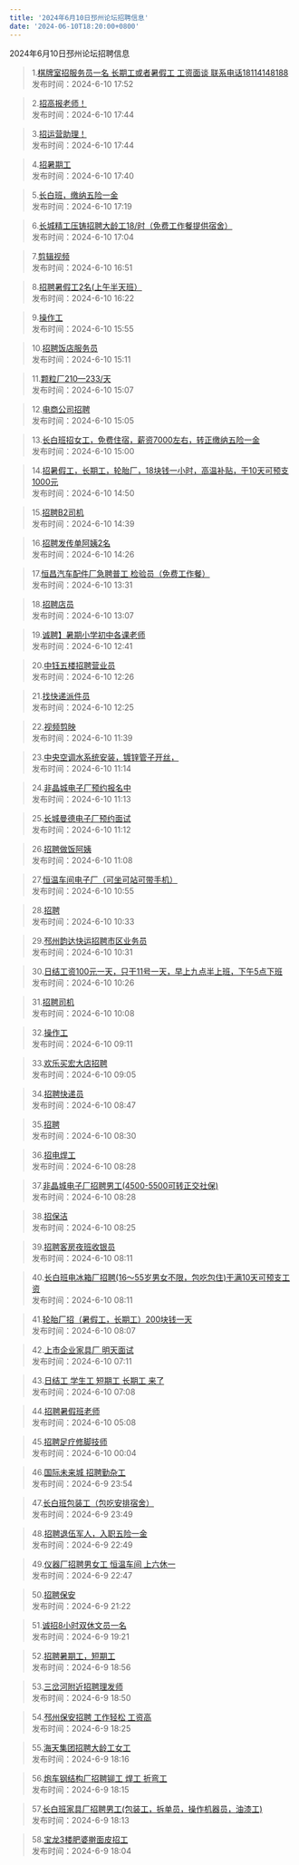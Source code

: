 ```yaml
---
title: '2024年6月10日邳州论坛招聘信息'
date: '2024-06-10T18:20:00+0800'
---
```

2024年6月10日邳州论坛招聘信息
<!--more-->
>1.[棋牌室招服务员一名
长期工或者暑假工
工资面谈
联系电话18114148188](https://www.pzzc.net/forum.php?mod=viewthread&tid=10426963)<br>
>发布时间：2024-6-10 17:52

>2.[招高报老师！](https://www.pzzc.net/forum.php?mod=viewthread&tid=10426961)<br>
>发布时间：2024-6-10 17:44

>3.[招运营助理！](https://www.pzzc.net/forum.php?mod=viewthread&tid=10426960)<br>
>发布时间：2024-6-10 17:44

>4.[招暑期工](https://www.pzzc.net/forum.php?mod=viewthread&tid=10426958)<br>
>发布时间：2024-6-10 17:40

>5.[长白班，缴纳五险一金](https://www.pzzc.net/forum.php?mod=viewthread&tid=10426952)<br>
>发布时间：2024-6-10 17:19

>6.[长城精工压铸招聘大龄工18/时（免费工作餐提供宿舍）](https://www.pzzc.net/forum.php?mod=viewthread&tid=10426944)<br>
>发布时间：2024-6-10 17:04

>7.[剪辑视频](https://www.pzzc.net/forum.php?mod=viewthread&tid=10426938)<br>
>发布时间：2024-6-10 16:51

>8.[招聘暑假工2名(上午半天班）](https://www.pzzc.net/forum.php?mod=viewthread&tid=10426934)<br>
>发布时间：2024-6-10 16:22

>9.[操作工](https://www.pzzc.net/forum.php?mod=viewthread&tid=10426931)<br>
>发布时间：2024-6-10 15:55

>10.[招聘饭店服务员](https://www.pzzc.net/forum.php?mod=viewthread&tid=10426921)<br>
>发布时间：2024-6-10 15:11

>11.[颗粒厂210—233/天](https://www.pzzc.net/forum.php?mod=viewthread&tid=10426917)<br>
>发布时间：2024-6-10 15:07

>12.[电商公司招聘](https://www.pzzc.net/forum.php?mod=viewthread&tid=10426915)<br>
>发布时间：2024-6-10 15:05

>13.[长白班招女工，免费住宿，薪资7000左右，转正缴纳五险一金](https://www.pzzc.net/forum.php?mod=viewthread&tid=10426912)<br>
>发布时间：2024-6-10 15:00

>14.[招暑假工，长期工，轮胎厂，18块钱一小时，高温补贴，干10天可预支1000元](https://www.pzzc.net/forum.php?mod=viewthread&tid=10426910)<br>
>发布时间：2024-6-10 14:50

>15.[招聘B2司机](https://www.pzzc.net/forum.php?mod=viewthread&tid=10426908)<br>
>发布时间：2024-6-10 14:39

>16.[招聘发传单阿姨2名](https://www.pzzc.net/forum.php?mod=viewthread&tid=10426902)<br>
>发布时间：2024-6-10 14:26

>17.[恒昌汽车配件厂急聘普工 检验员（免费工作餐）](https://www.pzzc.net/forum.php?mod=viewthread&tid=10426887)<br>
>发布时间：2024-6-10 13:31

>18.[招聘店员](https://www.pzzc.net/forum.php?mod=viewthread&tid=10426877)<br>
>发布时间：2024-6-10 13:07

>19.[诚聘】暑期小学初中各课老师](https://www.pzzc.net/forum.php?mod=viewthread&tid=10426876)<br>
>发布时间：2024-6-10 12:41

>20.[中钰五楼招聘营业员](https://www.pzzc.net/forum.php?mod=viewthread&tid=10426872)<br>
>发布时间：2024-6-10 12:26

>21.[找快递派件员](https://www.pzzc.net/forum.php?mod=viewthread&tid=10426871)<br>
>发布时间：2024-6-10 12:25

>22.[视频剪映](https://www.pzzc.net/forum.php?mod=viewthread&tid=10426861)<br>
>发布时间：2024-6-10 11:39

>23.[中央空调水系统安装，镀锌管子开丝，](https://www.pzzc.net/forum.php?mod=viewthread&tid=10426853)<br>
>发布时间：2024-6-10 11:14

>24.[非晶城电子厂预约报名中](https://www.pzzc.net/forum.php?mod=viewthread&tid=10426852)<br>
>发布时间：2024-6-10 11:13

>25.[长城曼德电子厂预约面试](https://www.pzzc.net/forum.php?mod=viewthread&tid=10426851)<br>
>发布时间：2024-6-10 11:12

>26.[招聘做饭阿姨](https://www.pzzc.net/forum.php?mod=viewthread&tid=10426850)<br>
>发布时间：2024-6-10 11:08

>27.[恒温车间电子厂（可坐可站可带手机）](https://www.pzzc.net/forum.php?mod=viewthread&tid=10426847)<br>
>发布时间：2024-6-10 10:55

>28.[招聘](https://www.pzzc.net/forum.php?mod=viewthread&tid=10426844)<br>
>发布时间：2024-6-10 10:33

>29.[邳州韵达快运招聘市区业务员](https://www.pzzc.net/forum.php?mod=viewthread&tid=10426843)<br>
>发布时间：2024-6-10 10:31

>30.[日结工资100元一天，只干11号一天，早上九点半上班，下午5点下班](https://www.pzzc.net/forum.php?mod=viewthread&tid=10426841)<br>
>发布时间：2024-6-10 10:26

>31.[招聘司机](https://www.pzzc.net/forum.php?mod=viewthread&tid=10426840)<br>
>发布时间：2024-6-10 10:08

>32.[操作工](https://www.pzzc.net/forum.php?mod=viewthread&tid=10426824)<br>
>发布时间：2024-6-10 09:11

>33.[欢乐买宏大店招聘](https://www.pzzc.net/forum.php?mod=viewthread&tid=10426822)<br>
>发布时间：2024-6-10 09:05

>34.[招聘快递员](https://www.pzzc.net/forum.php?mod=viewthread&tid=10426818)<br>
>发布时间：2024-6-10 08:47

>35.[招聘](https://www.pzzc.net/forum.php?mod=viewthread&tid=10426812)<br>
>发布时间：2024-6-10 08:30

>36.[招电焊工](https://www.pzzc.net/forum.php?mod=viewthread&tid=10426810)<br>
>发布时间：2024-6-10 08:28

>37.[非晶城电子厂招聘男工(4500-5500可转正交社保)](https://www.pzzc.net/forum.php?mod=viewthread&tid=10426809)<br>
>发布时间：2024-6-10 08:28

>38.[招保洁](https://www.pzzc.net/forum.php?mod=viewthread&tid=10426806)<br>
>发布时间：2024-6-10 08:25

>39.[招聘客房夜班收银员](https://www.pzzc.net/forum.php?mod=viewthread&tid=10426800)<br>
>发布时间：2024-6-10 08:11

>40.[长白班电冰箱厂招聘(16～55岁男女不限，包吃包住)干满10天可预支工资](https://www.pzzc.net/forum.php?mod=viewthread&tid=10426799)<br>
>发布时间：2024-6-10 08:11

>41.[轮胎厂招（暑假工，长期工）200块钱一天](https://www.pzzc.net/forum.php?mod=viewthread&tid=10426798)<br>
>发布时间：2024-6-10 08:07

>42.[上市企业家具厂 明天面试](https://www.pzzc.net/forum.php?mod=viewthread&tid=10426785)<br>
>发布时间：2024-6-10 07:11

>43.[日结工 学生工 短期工 长期工 来了](https://www.pzzc.net/forum.php?mod=viewthread&tid=10426782)<br>
>发布时间：2024-6-10 07:08

>44.[招聘暑假班老师](https://www.pzzc.net/forum.php?mod=viewthread&tid=10426773)<br>
>发布时间：2024-6-10 05:08

>45.[招聘足疗修脚技师](https://www.pzzc.net/forum.php?mod=viewthread&tid=10426767)<br>
>发布时间：2024-6-10 00:04

>46.[国际未来城 招聘勤杂工](https://www.pzzc.net/forum.php?mod=viewthread&tid=10426765)<br>
>发布时间：2024-6-9 23:54

>47.[长白班包装工（包吃安排宿舍）](https://www.pzzc.net/forum.php?mod=viewthread&tid=10426760)<br>
>发布时间：2024-6-9 23:49

>48.[招聘退伍军人，入职五险一金](https://www.pzzc.net/forum.php?mod=viewthread&tid=10426757)<br>
>发布时间：2024-6-9 22:49

>49.[仪器厂招聘男女工   恒温车间  上六休一](https://www.pzzc.net/forum.php?mod=viewthread&tid=10426756)<br>
>发布时间：2024-6-9 22:47

>50.[招聘保安](https://www.pzzc.net/forum.php?mod=viewthread&tid=10426739)<br>
>发布时间：2024-6-9 21:22

>51.[诚招8小时双休文员一名](https://www.pzzc.net/forum.php?mod=viewthread&tid=10426725)<br>
>发布时间：2024-6-9 19:21

>52.[招聘暑期工，短期工](https://www.pzzc.net/forum.php?mod=viewthread&tid=10426720)<br>
>发布时间：2024-6-9 18:56

>53.[三岔河附近招聘理发师](https://www.pzzc.net/forum.php?mod=viewthread&tid=10426719)<br>
>发布时间：2024-6-9 18:50

>54.[邳州保安招聘 工作轻松 工资高](https://www.pzzc.net/forum.php?mod=viewthread&tid=10426716)<br>
>发布时间：2024-6-9 18:25

>55.[海天集团招聘大龄工女工](https://www.pzzc.net/forum.php?mod=viewthread&tid=10426714)<br>
>发布时间：2024-6-9 18:16

>56.[炮车钢结构厂招聘铆工 焊工 折弯工](https://www.pzzc.net/forum.php?mod=viewthread&tid=10426713)<br>
>发布时间：2024-6-9 18:15

>57.[长白班家具厂招聘男工(包装工，拆单员，操作机器员，油漆工)](https://www.pzzc.net/forum.php?mod=viewthread&tid=10426710)<br>
>发布时间：2024-6-9 18:13

>58.[宝龙3楼肥婆擀面皮招工](https://www.pzzc.net/forum.php?mod=viewthread&tid=10426707)<br>
>发布时间：2024-6-9 18:04

